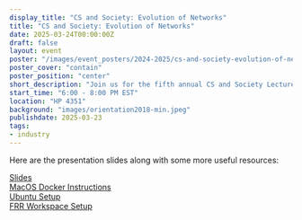 ```yaml
---
display_title: "CS and Society: Evolution of Networks"
title: "CS and Society: Evolution of Networks"
date: 2025-03-24T00:00:00Z
draft: false
layout: event
poster: "/images/event_posters/2024-2025/cs-and-society-evolution-of-networks.png"
poster_cover: "contain"
poster_position: "center"
short_description: "Join us for the fifth annual CS and Society Lecture, featuring Patrice Brissette, Distinguished Engineer at Cisco Systems!"
start_time: "6:00 - 8:00 PM EST"
location: "HP 4351"
background: "images/orientation2018-min.jpeg"
publishdate: 2025-03-23
tags:
- industry
---
```


Here are the presentation slides along with some more useful resources: 

[Slides](/pdfs/2024-2025/cs-and-society-5-evolution-of-networks/CS_and_Society_5_Evolution_Of_Networks.pdf) <br>
[MacOS Docker Instructions](/pdfs/2024-2025/cs-and-society-5-evolution-of-networks/Docker_instructions_MacOS.pdf) <br>
[Ubuntu Setup](/pdfs/2024-2025/cs-and-society-5-evolution-of-networks/Ubuntu_setup.pdf) <br>
[FRR Workspace Setup](/pdfs/2024-2025/cs-and-society-5-evolution-of-networks/FRR_Workspace_Setup_Build.pdf) <br>